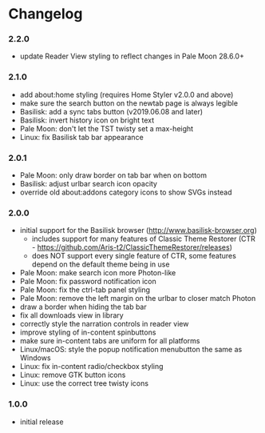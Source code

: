 # Changelog

### 2.2.0
- update Reader View styling to reflect changes in Pale Moon 28.6.0+

### 2.1.0
- add about:home styling (requires Home Styler v2.0.0 and above)
- make sure the search button on the newtab page is always legible
- Basilisk: add a sync tabs button (v2019.06.08 and later)
- Basilisk: invert history icon on bright text
- Pale Moon: don't let the TST twisty set a max-height
- Linux: fix Basilisk tab bar appearance

### 2.0.1
- Pale Moon: only draw border on tab bar when on bottom
- Basilisk: adjust urlbar search icon opacity
- override old about:addons category icons to show SVGs instead

### 2.0.0
- initial support for the Basilisk browser (http://www.basilisk-browser.org)
  - includes support for many features of Classic Theme Restorer (CTR - https://github.com/Aris-t2/ClassicThemeRestorer/releases)
  - does NOT support every single feature of CTR, some features depend on the default theme being in use
- Pale Moon: make search icon more Photon-like
- Pale Moon: fix password notification icon
- Pale Moon: fix the ctrl-tab panel styling
- Pale Moon: remove the left margin on the urlbar to closer match Photon
- draw a border when hiding the tab bar
- fix all downloads view in library
- correctly style the narration controls in reader view
- improve styling of in-content spinbuttons
- make sure in-content tabs are uniform for all platforms
- Linux/macOS: style the popup notification menubutton the same as Windows
- Linux: fix in-content radio/checkbox styling
- Linux: remove GTK button icons
- Linux: use the correct tree twisty icons

### 1.0.0
- initial release
